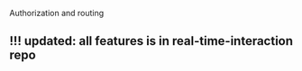 Authorization and routing

!!!
updated: all features is in real-time-interaction repo
------------------------------------------------------
